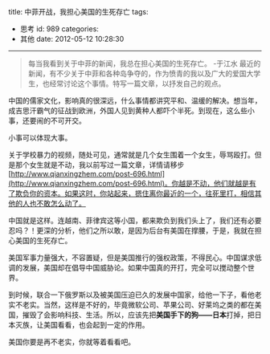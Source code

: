 title: 中菲开战，我担心美国的生死存亡
tags:
  - 思考
id: 989
categories:
  - 其他
date: 2012-05-12 10:28:30
---

> 每当我看到关于中菲的新闻，我总在担心美国的生死存亡。 -于江水
最近的新闻，有不少关于中菲和各种岛争夺的，作为愤青的我以及广大的爱国大学生，也经常讨论这个事情。特写一篇文章，以抒发自己的观点。

中国的儒家文化，影响真的很深远，什么事情都讲究平和、温缓的解决。想当年，成吉思汗霸气的征战到欧洲，外国人见到黄种人都吓个半死。到现在，这么些小事，还要闹的不可开交。

小事可以体现大事。

关于学校暴力的视频，随处可见，通常就是几个女生围着一个女生，辱骂殴打。但是那个女生就是不动，我以前写过一篇文章，详情请移步[http://www.qianxingzhem.com/post-696.html](http://www.qianxingzhem.com/post-696.html)。你越是不动，他们就越是有了欺负你的资本。如果这时，你站起来，摁住离你最近的一个，往死里打，相信其他的人也不敢怎么动了。

中国就是这样。连越南、菲律宾这等小国，都来欺负到我们头上了，我们还有必要忍吗？！更深的分析，他们之所以敢，是因为后台有美国在撑腰，于是，我就在担心美国的生死存亡。

美国军事力量强大，不容置疑，但是美国推行的强权政策，不得民心。中国谋求低调的发展，美国却在倡导中国威胁论。如果中国真的开打，完全可以搅动整个世界。

到时候，联合一下俄罗斯以及被美国压迫已久的发展中国家，给他一下子，看他老实不老实。当然，这样是不好的，毕竟微软公司、苹果公司、好莱坞之类的都在美国，摧毁了会影响科技、生活。所以，应该先把**美国手下的狗——日本**打掉，把日本灭族，让美国看看，也会起到一定的作用。

美国你要是再不老实，你就等着看看吧。